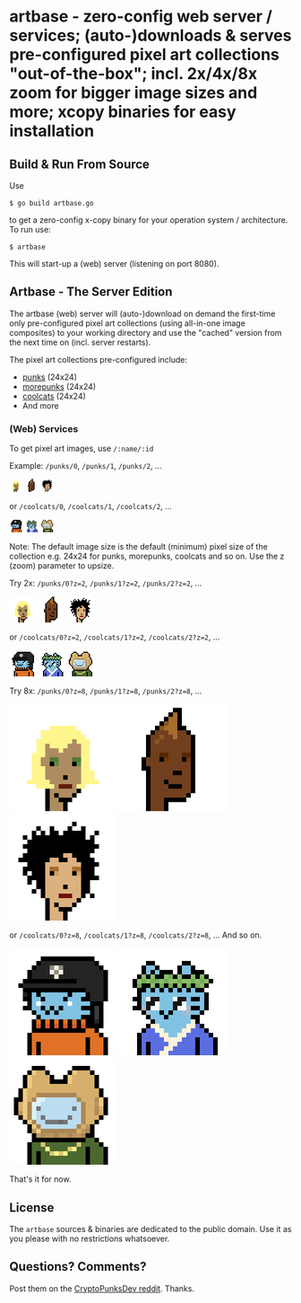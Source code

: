 # artbase - zero-config web server / services; (auto-)downloads & serves pre-configured pixel art collections "out-of-the-box"; incl. 2x/4x/8x zoom for bigger image sizes and more; xcopy binaries for easy installation



## Build & Run From Source


Use

```
$ go build artbase.go
```

to get a zero-config x-copy binary for your operation system / architecture.
To run use:

```
$ artbase
```

This will start-up a (web) server (listening on port 8080).





## Artbase - The Server Edition

The artbase (web) server will (auto-)download on demand the first-time only pre-configured
pixel art collections (using all-in-one image composites)
to your working directory and use the "cached" version from the next time on (incl. server restarts).


The pixel art collections pre-configured include:

- [punks](https://github.com/cryptopunksnotdead/awesome-24px/blob/master/collection/punks.png) (24x24)
- [morepunks](https://github.com/cryptopunksnotdead/awesome-24px/blob/master/collection/morepunks.png) (24x24)
- [coolcats](https://github.com/cryptopunksnotdead/awesome-24px/blob/master/collection/coolcats.png)  (24x24)
- And more


### (Web) Services


To get pixel art images, use `/:name/:id`

Example:
`/punks/0`, `/punks/1`, `/punks/2`, ...

![](i/punks-000000.png)
![](i/punks-000001.png)
![](i/punks-000002.png)


or `/coolcats/0`, `/coolcats/1`, `/coolcats/2`, ...

![](i/coolcats-000000.png)
![](i/coolcats-000001.png)
![](i/coolcats-000002.png)



Note: The default image size is the default
(minimum) pixel size of the collection e.g. 24x24 for punks, morepunks,
coolcats and so on.
Use the z (zoom) parameter to upsize.

Try 2x:
`/punks/0?z=2`, `/punks/1?z=2`, `/punks/2?z=2`, ...

![](i/punks-000000@2x.png)
![](i/punks-000001@2x.png)
![](i/punks-000002@2x.png)


or `/coolcats/0?z=2`, `/coolcats/1?z=2`, `/coolcats/2?z=2`, ...

![](i/coolcats-000000@2x.png)
![](i/coolcats-000001@2x.png)
![](i/coolcats-000002@2x.png)




Try 8x:
`/punks/0?z=8`, `/punks/1?z=8`, `/punks/2?z=8`, ...

![](i/punks-000000@8x.png)
![](i/punks-000001@8x.png)
![](i/punks-000002@8x.png)


or `/coolcats/0?z=8`, `/coolcats/1?z=8`, `/coolcats/2?z=8`, ...  And so on.

![](i/coolcats-000000@8x.png)
![](i/coolcats-000001@8x.png)
![](i/coolcats-000002@8x.png)




That's it for now.



## License

The `artbase` sources & binaries are dedicated to the public domain.
Use it as you please with no restrictions whatsoever.


## Questions? Comments?

Post them on the [CryptoPunksDev reddit](https://old.reddit.com/r/CryptoPunksDev). Thanks.

